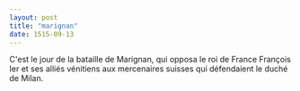 ```yaml
---
layout: post
title: "marignan"
date: 1515-09-13
---
```


C'est le jour de la bataille de Marignan, qui opposa le roi de France François Ier et ses alliés vénitiens aux mercenaires suisses qui défendaient le duché de Milan.